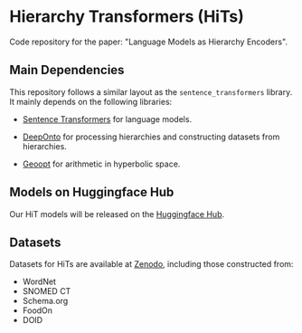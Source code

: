 # Hierarchy Transformers (HiTs)

Code repository for the paper: "Language Models as Hierarchy Encoders".


## Main Dependencies

This repository follows a similar layout as the `sentence_transformers` library. It mainly depends on the following libraries:


- [Sentence Transformers](https://www.sbert.net/index.html) for language models.

- [DeepOnto](https://krr-oxford.github.io/DeepOnto/) for processing hierarchies and constructing datasets from hierarchies.

- [Geoopt](https://geoopt.readthedocs.io/en/latest/index.html) for arithmetic in hyperbolic space.


## Models on Huggingface Hub

Our HiT models will be released on the [Huggingface Hub](https://huggingface.co/Hierarchy-Transformers).

## Datasets

Datasets for HiTs are available at [Zenodo](https://zenodo.org/doi/10.5281/zenodo.10511042), including those constructed from:

- WordNet  
- SNOMED CT
- Schema.org 
- FoodOn
- DOID
